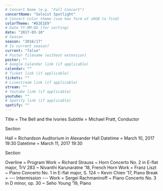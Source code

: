 ```yaml
---
# Concert Name (e.g. "Fall Concert")
concertName: "Soloist Spotlight"
# Concert Color theme (use hex form of sRGB to find)
colorTheme: "#D2E1E9"
# Date YY-MM-DD (for sorting)
date: "2017-03-10"
# Season
season: "2016/17"
# Is current season?
current: "false"
# Poster filename (without extension)
poster: ""
# Google Calendar link (if applicable)
calendar: ""
# Ticket link (if applicable)
tickets: ""
# Livestream link (if applicable)
stream: ""
# Youtube link (if applicable)
youtube: ""
# Spotify link (if applicable)
spotify: ""
---
```

Title = The Bell and the Ivories
Subtitle = Michael Pratt, Conductor

Section

Hall = Richardson Auditorium in Alexander Hall
Datetime = March 10, 2017 19:30
Datetime = March 11, 2017 19:30

Section

Overline = Program
Work = Richard Strauss ~ Horn Concerto No. 2 in E-flat major, TrV 283 ~ Nivanthi Karunaratne ’18, French Horn
Work = Franz Liszt ~ Piano Concerto No. 1 in E-flat major, S. 124 ~ Kevin Chien ’17, Piano
Break = --- Intermission ---
Work = Sergei Rachmaninoff ~ Piano Concerto No. 3 in D minor, op. 30 ~ Seho Young ’19, Piano
